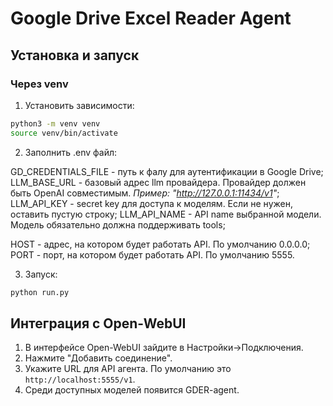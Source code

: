 # Google Drive Excel Reader Agent

## Установка и запуск

### Через venv
 
1) Установить зависимости: 

```bash
python3 -m venv venv
source venv/bin/activate
```

2) Заполнить .env файл:

GD_CREDENTIALS_FILE - путь к фалу для аутентификации в Google Drive;
LLM_BASE_URL - базовый адрес llm провайдера. Провайдер должен быть OpenAI совместимым. *Пример: "http://127.0.0.1:11434/v1"*;
LLM_API_KEY - secret key для доступа к моделям. Если не нужен, оставить пустую строку;
LLM_API_NAME - API name выбранной модели. Модель обязательно должна поддерживать tools;

HOST - адрес, на котором будет работать API. По умолчанию 0.0.0.0;
PORT - порт,  на котором будет работать API. По умолчанию 5555.

3) Запуск:

```bash
python run.py
```

## Интеграция с Open-WebUI

1) В интерфейсе Open-WebUI зайдите в Настройки->Подключения.
2) Нажмите "Добавить соединение".
3) Укажите URL для API агента. По умолчанию это `http://localhost:5555/v1`.
4) Среди доступных моделей появится GDER-agent.

